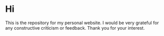 # Hi

This is the repository for my personal website. I would be very grateful for any constructive criticism or feedback. Thank you for your interest.
